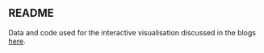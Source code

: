 ## README

Data and code used for the interactive visualisation discussed in the blogs <a href="https://billoxbury.github.io/data_science/topological-trick-for-data-visualisation/">here</a>.
